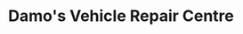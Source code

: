 ---
title: "Damo's Vehicle Repair Centre"
url: /banbury/damos-vehicle-repair-centre/
shop: Autowerkstatt
---